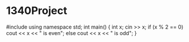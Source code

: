 # 1340Project
#include <iostream>
using namespace std;
int main() {
int x;
cin >> x;
if (x % 2 == 0)
cout << x << " is even";
else
cout << x << " is odd";
}
